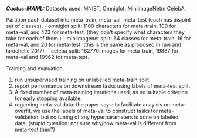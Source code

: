 ***Cactus-MAML:***
Datasets used: MNIST, Omniglot, MiniImageNetm CelebA.

Partition each dataset into meta-train, meta-val, meta-test (each has disjoint set of classes).
    - omniglot split: 1100 characters for meta-train, 100 for meta-val, and 423 for meta-test. (they don't specify what characters they take for each of them.)
    - miniimagenet split: 64 classes for meta-train, 16 for meta-val, and 20 for meta-test. (this is the same as proposed in ravi and larochelle 2017).
    - celeba split: 162770 images for meta-train, 19867 for meta-val and 19962 for meta-test.

Training and evaluation:
1. run unsupervised training on unlabelled meta-train split.
2. report performance on downstream tasks using labels of meta-test split.
3. A fixed number of meta-training iterations used, as no suitable criterion for early stopping available.
4. regarding meta-val data: the paper says: to facilitate anaylsis on meta-overfit, we use the labels of meta-val to construct tasks for meta-validation. but no tuning of any hyperparameters is done on labeled data. (stupid question: not sure why/how meta-val is different from meta-test then?)




